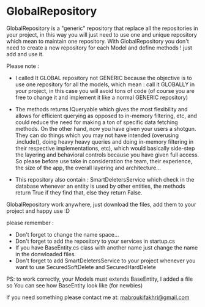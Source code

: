 # GlobalRepository

GlobalRepository is a "generic" repository that replace all the repositories in your project, in this way you will just need to use one and unique repository which mean to maintain one repository. With GlobalRepository you don't need to create a new repository for each Model and define methods ! just add and use it.

Please note :

- I called It GLOBAL repository not GENERIC because the objective is to use one repository for all the models, which mean : call it GLOBALLY in your project, in this case you will avoid tons of code (of course you are free to change it and implement it like a normal GENERIC repository)

- The methods returns IQueryable which gives the most flexibility and allows for efficient querying as opposed to in-memory filtering, etc, and could reduce the need for making a ton of specific data fetching methods. On the other hand, now you have given your users a shotgun. They can do things which you may not have intended (overusing .include(), doing heavy heavy queries and doing in-memory filtering in their respective implementations, etc), which would basically side-step the layering and behavioral controls because you have given full access. So please before use take in consideration the team, their experience, the size of the app, the overall layering and architecture...

- This repository also contain : SmartDeletersService which check in the database whenever an entity is used by other entities, the methods return True if they find that, else they return False.

GlobalRepository work anywhere, just download the files, add them to your project and happy use :D 

please remember :
- Don't forget to change the name space...
- Don't forget to add the repository to your services in startup.cs
- If you have BaseEntity.cs class with another name just change the name in the donwloaded files.
- Don't forget to add SmartDeletersService to your project whenever you want to use SecuredSoftDelete and SecuredHardDelete

PS: to work correctly, your Models must extends BaseEntity, I added a file so You can see how BaseEntity look like (for newbies)

If you need something please contact me at: mabroukifakhri@gmail.com
